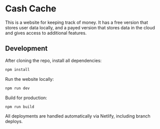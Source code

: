 # Cash Cache

This is a website for keeping track of money. It has a free version that stores
user data locally, and a payed version that stores data in the cloud and gives
access to additional features.

## Development

After cloning the repo, install all dependencies:

```sh
npm install
```

Run the website locally:

```sh
npm run dev
```

Build for production:

```sh
npm run build
```

All deployments are handled automatically via Netlify, including branch deploys.
